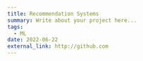 ```yaml
---
title: Recommendation Systems
summary: Write about your project here...
tags:
  - ML
date: 2022-06-22
external_link: http://github.com
---
```

